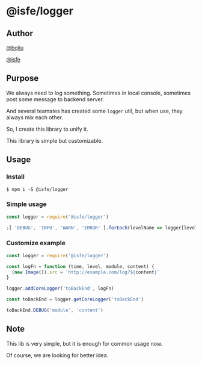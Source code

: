 # @isfe/logger

## Author

[@bqliu](https://github.com/bq-hentai)

[@isfe](https://github.com/fe-sm)

## Purpose

We always need to log something. Sometimes in local console, sometimes post some message to backend server.

And several teamates has created some `logger` util, but when use, they always mix each other.

So, I create this library to unify it.

This library is simple but customizable.

## Usage

### Install

```shell
$ npm i -S @isfe/logger
```

### Simple usage

```javascript
const logger = require('@isfe/logger')

;[ 'DEBUG', 'INFO', 'WARN', 'ERROR' ].forEach(levelName => logger[levelName]('module', 'content'))
```

### Customize example

```javascript
const logger = require('@isfe/logger')

const logFn = function (time, level, module, content) {
  (new Image()).src = `http://example.com/log?${content}`
}

logger.addCoreLogger('toBackEnd', logFn)

const toBackEnd = logger.getCoreLogger('toBackEnd')

toBackEnd.DEBUG('module', 'content')
```

## Note

This lib is very simple, but it is enough for common usage now.

Of course, we are looking for better idea.
